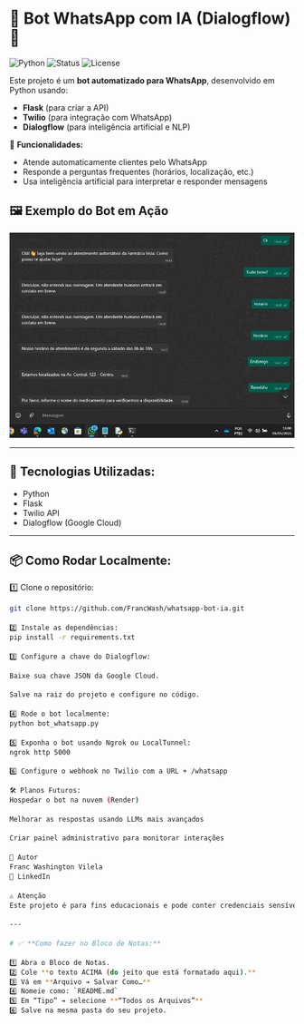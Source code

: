 # 🤖 Bot WhatsApp com IA (Dialogflow) 🚀

![Python](https://img.shields.io/badge/Python-3.10-blue)
![Status](https://img.shields.io/badge/Status-Em%20Desenvolvimento-yellow)
![License](https://img.shields.io/badge/License-Privado-lightgrey)

Este projeto é um **bot automatizado para WhatsApp**, desenvolvido em Python usando:

- **Flask** (para criar a API)
- **Twilio** (para integração com WhatsApp)
- **Dialogflow** (para inteligência artificial e NLP)

💬 **Funcionalidades:**

- Atende automaticamente clientes pelo WhatsApp
- Responde a perguntas frequentes (horários, localização, etc.)
- Usa inteligência artificial para interpretar e responder mensagens

## 🖼️ Exemplo do Bot em Ação

![Bot em ação](screenshot.png)

---

## 🚀 Tecnologias Utilizadas:

- Python
- Flask
- Twilio API
- Dialogflow (Google Cloud)

---

## 📦 Como Rodar Localmente:

1️⃣ Clone o repositório:

```bash
git clone https://github.com/FrancWash/whatsapp-bot-ia.git

2️⃣ Instale as dependências:
pip install -r requirements.txt

3️⃣ Configure a chave do Dialogflow:

Baixe sua chave JSON da Google Cloud.

Salve na raiz do projeto e configure no código.

4️⃣ Rode o bot localmente:
python bot_whatsapp.py

5️⃣ Exponha o bot usando Ngrok ou LocalTunnel:
ngrok http 5000

6️⃣ Configure o webhook no Twilio com a URL + /whatsapp

🛠️ Planos Futuros:
Hospedar o bot na nuvem (Render)

Melhorar as respostas usando LLMs mais avançados

Criar painel administrativo para monitorar interações

🙌 Autor
Franc Washington Vilela
🔗 LinkedIn

⚠️ Atenção
Este projeto é para fins educacionais e pode conter credenciais sensíveis. Use com cautela em produção.

---

# ✅ **Como fazer no Bloco de Notas:**

1️⃣ Abra o Bloco de Notas.  
2️⃣ Cole **o texto ACIMA (do jeito que está formatado aqui).**  
3️⃣ Vá em **Arquivo ➔ Salvar Como…**  
4️⃣ Nomeie como: `README.md`  
5️⃣ Em “Tipo” ➔ selecione **“Todos os Arquivos”**  
6️⃣ Salve na mesma pasta do seu projeto.
